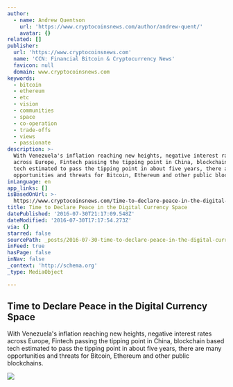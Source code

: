 ```yaml
---
author:
  - name: Andrew Quentson
    url: 'https://www.cryptocoinsnews.com/author/andrew-quent/'
    avatar: {}
related: []
publisher:
  url: 'https://www.cryptocoinsnews.com'
  name: 'CCN: Financial Bitcoin & Cryptocurrency News'
  favicon: null
  domain: www.cryptocoinsnews.com
keywords:
  - bitcoin
  - ethereum
  - etc
  - vision
  - communities
  - space
  - co-operation
  - trade-offs
  - views
  - passionate
description: >-
  With Venezuela's inflation reaching new heights, negative interest rates
  across Europe, Fintech passing the tipping point in China, blockchain based
  tech estimated to pass the tipping point in about five years, there are many
  opportunities and threats for Bitcoin, Ethereum and other public blockchains.
inLanguage: en
app_links: []
isBasedOnUrl: >-
  https://www.cryptocoinsnews.com/time-to-declare-peace-in-the-digital-currency-space/
title: Time to Declare Peace in the Digital Currency Space
datePublished: '2016-07-30T21:17:09.548Z'
dateModified: '2016-07-30T17:17:54.273Z'
via: {}
starred: false
sourcePath: _posts/2016-07-30-time-to-declare-peace-in-the-digital-currency-space.md
inFeed: true
hasPage: false
inNav: false
_context: 'http://schema.org'
_type: MediaObject

---
```

<article style=""><h1>Time to Declare Peace in the Digital Currency Space</h1><p>With Venezuela's inflation reaching new heights, negative interest rates across Europe, Fintech passing the tipping point in China, blockchain based tech estimated to pass the tipping point in about five years, there are many opportunities and threats for Bitcoin, Ethereum and other public blockchains.</p><img src="https://www.cryptocoinsnews.com/wp-content/uploads/2016/07/Peace.jpg" /></article>
